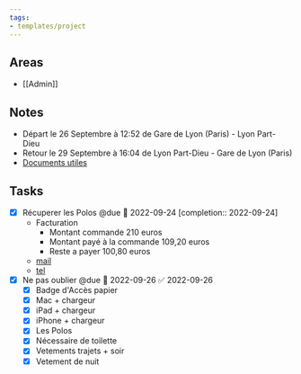 ```yaml
---
tags:
- templates/project
---
```

## Areas
- [[Admin]]
## Notes
- Départ le 26 Septembre à 12:52 de Gare de Lyon (Paris) - Lyon Part-Dieu
- Retour le 29 Septembre à 16:04 de Lyon Part-Dieu - Gare de Lyon (Paris)
- [Documents utiles](https://sowellapp.sharepoint.com/:f:/s/SoWellteam/EpklgD6f1XxGoOC1PPMCHLIBBT8eDBbFk8yNNLZl2apkVA?e=F6XRs6)
## Tasks 
- [x] Récuperer les Polos @due 📅 2022-09-24 [completion:: 2022-09-24]
	- Facturation 
		- Montant commande 210 euros
		- Montant payé à la commande 109,20 euros
		- Reste a payer 100,80 euros
	- [mail](message://<PR0P264MB0268B670B57EB940D85D085796519@PR0P264MB0268.FRAP264.PROD.OUTLOOK.COM>)
	- [tel](tel:0650473536)
- [x] Ne pas oublier @due 📅 2022-09-26 ✅ 2022-09-26
	- [x] Badge d'Accès papier
	- [x] Mac + chargeur
	- [x] iPad + chargeur
	- [x] iPhone + chargeur
	- [x] Les Polos
	- [x] Nécessaire de toilette
	- [x] Vetements trajets + soir
	- [x] Vetement de nuit